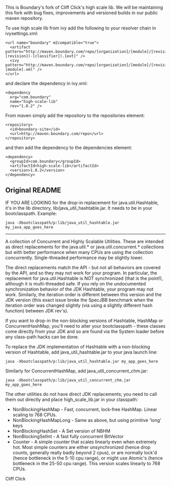 This is Boundary's fork of Cliff Click's high scale lib.  We will be maintaining this fork with bug fixes, improvements and versioned builds in our public maven repository.  

To use high scale lib from ivy add the following to your resolver chain in ivysettings.xml:

    <url name="boundary" m2compatible="true">
      <artifact pattern="http://maven.boundary.com/repo/[organization]/[module]/[revision]/[module]-[revision](-[classifier]).[ext]" />
      <ivy pattern="http://maven.boundary.com/repo/[organization]/[module]/[revision]/ivy-[module].xml" />
    </url>
  
and declare the dependency in ivy.xml:

    <dependency
      org="com.boundary"
      name="high-scale-lib"
      rev="1.0.2" />
    
From maven simply add the repository to the repositories element:

    <repository>
      <id>boundary-site</id>
      <url>http://maven.boundary.com/repo</url>
    </repository>
  
and then add the dependency to the dependencies element:

    <dependency>
      <groupId>com.boundary</groupId>
      <artifactId>high-scale-lib</artifactId>
      <version>1.0.2</version>
    </dependency>

Original README
---------------

IF YOU ARE LOOKING for the drop-in replacement for java.util.Hashtable, it's
in the lib directory, lib/java_util_hashtable.jar.  It needs to be in your
bootclasspath.  Example:

    java -Xbootclasspath/p:lib/java_util_hashtable.jar my_java_app_goes_here


---

A collection of Concurrent and Highly Scalable Utilities.  These are intended
as direct replacements for the java.util.* or java.util.concurrent.*
collections but with better performance when many CPUs are using the
collection concurrently.  Single-threaded performance may be slightly lower.

The direct replacements match the API - but not all behaviors are covered by
the API, and so they may not work for your program.  In particular, the
replacement for java.util.Hashtable is NOT synchronized (that is the point!),
although it is multi-threaded safe.  If you rely on the undocumented
synchronization behavior of the JDK Hashtable, your program may not work.
Similarly, the iteration order is different between this version and the JDK
version (this exact issue broke the SpecJBB benchmark when the iteration order
was changed slightly (via using a slightly different hash function) between
JDK rev's).

If you want to drop-in the non-blocking versions of Hashtable, HashMap or
ConcurrentHashMap, you'll need to alter your bootclasspath - these classes
come directly from your JDK and so are found via the System loader before any
class-path hacks can be done.  

To replace the JDK implementation of Hashtable with a non-blocking version of
Hashtable, add java_util_hashtable.jar to your java launch line:

    java -Xbootclasspath/p:lib/java_util_hashtable.jar my_app_goes_here

Similarly for ConcurrentHashMap, add java_util_concurrent_chm.jar:

    java -Xbootclasspath/p:lib/java_util_concurrent_chm.jar my_app_goes_here


The other utilities do not have direct JDK replacements; you need to call them
out directly and place high_scale_lib.jar in your classpath:

- NonBlockingHashMap - Fast, concurrent, lock-free HashMap.  Linear scaling to 768 CPUs.
- NonBlockingHashMapLong - Same as above, but using primitive 'long' keys
- NonBlockingHashSet - A Set version of NBHM
- NonBlockingSetInt - A fast fully concurrent BitVector
- Counter - A simple counter that scales linearly even when extremely hot.
  Most simple counters are either unsynchronized (hence drop counts, generally
  really badly beyond 2 cpus), or are normally lock'd (hence bottleneck in the
  5-10 cpu range), or might use Atomic's (hence bottleneck in the 25-50 cpu
  range).  This version scales linearly to 768 CPUs.
  


Cliff Click

